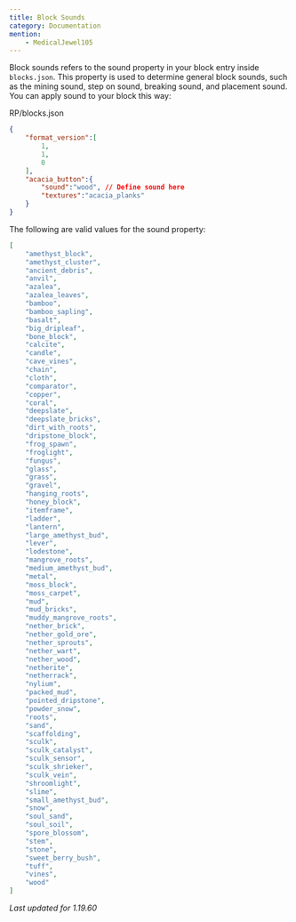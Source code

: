 ```yaml
---
title: Block Sounds
category: Documentation
mention:
    - MedicalJewel105
---
```


Block sounds refers to the sound property in your block entry inside `blocks.json`.
This property is used to determine general block sounds, such as the mining sound, step on sound, breaking sound, and placement sound. You can apply sound to your block this way:

<CodeHeader>RP/blocks.json</CodeHeader>

```json
{
    "format_version":[
        1,
        1,
        0
    ],
    "acacia_button":{
        "sound":"wood", // Define sound here
        "textures":"acacia_planks"
    }
}
```

The following are valid values for the sound property:

<!-- page_dumper_start -->
```json
[
    "amethyst_block",
    "amethyst_cluster",
    "ancient_debris",
    "anvil",
    "azalea",
    "azalea_leaves",
    "bamboo",
    "bamboo_sapling",
    "basalt",
    "big_dripleaf",
    "bone_block",
    "calcite",
    "candle",
    "cave_vines",
    "chain",
    "cloth",
    "comparator",
    "copper",
    "coral",
    "deepslate",
    "deepslate_bricks",
    "dirt_with_roots",
    "dripstone_block",
    "frog_spawn",
    "froglight",
    "fungus",
    "glass",
    "grass",
    "gravel",
    "hanging_roots",
    "honey_block",
    "itemframe",
    "ladder",
    "lantern",
    "large_amethyst_bud",
    "lever",
    "lodestone",
    "mangrove_roots",
    "medium_amethyst_bud",
    "metal",
    "moss_block",
    "moss_carpet",
    "mud",
    "mud_bricks",
    "muddy_mangrove_roots",
    "nether_brick",
    "nether_gold_ore",
    "nether_sprouts",
    "nether_wart",
    "nether_wood",
    "netherite",
    "netherrack",
    "nylium",
    "packed_mud",
    "pointed_dripstone",
    "powder_snow",
    "roots",
    "sand",
    "scaffolding",
    "sculk",
    "sculk_catalyst",
    "sculk_sensor",
    "sculk_shrieker",
    "sculk_vein",
    "shroomlight",
    "slime",
    "small_amethyst_bud",
    "snow",
    "soul_sand",
    "soul_soil",
    "spore_blossom",
    "stem",
    "stone",
    "sweet_berry_bush",
    "tuff",
    "vines",
    "wood"
]
```
*Last updated for 1.19.60*
<!-- page_dumper_end -->
